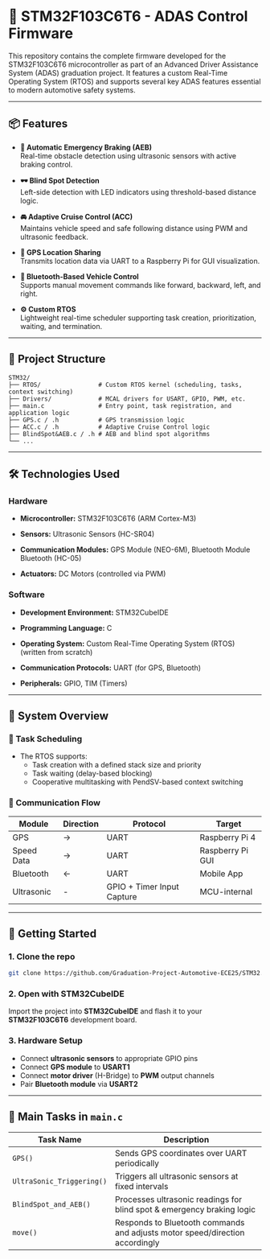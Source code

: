 # 🚗 STM32F103C6T6 - ADAS Control Firmware

This repository contains the complete firmware developed for the STM32F103C6T6 microcontroller as part of an Advanced Driver Assistance System (ADAS) graduation project. It features a custom Real-Time Operating System (RTOS) and supports several key ADAS features essential to modern automotive safety systems.

---

## 📦 Features

- **🛑 Automatic Emergency Braking (AEB)**  
  Real-time obstacle detection using ultrasonic sensors with active braking control.

- **🕶️ Blind Spot Detection**  
  Left-side detection with LED indicators using threshold-based distance logic.

- **🚘 Adaptive Cruise Control (ACC)**  
  Maintains vehicle speed and safe following distance using PWM and ultrasonic feedback.

- **📍 GPS Location Sharing**  
  Transmits location data via UART to a Raspberry Pi for GUI visualization.

- **📡 Bluetooth-Based Vehicle Control**  
  Supports manual movement commands like forward, backward, left, and right.

- **⚙️ Custom RTOS**  
  Lightweight real-time scheduler supporting task creation, prioritization, waiting, and termination.

---

## 📁 Project Structure

```text
STM32/
├── RTOS/                # Custom RTOS kernel (scheduling, tasks, context switching)
├── Drivers/             # MCAL drivers for USART, GPIO, PWM, etc.
├── main.c               # Entry point, task registration, and application logic
├── GPS.c / .h           # GPS transmission logic
├── ACC.c / .h           # Adaptive Cruise Control logic
├── BlindSpot&AEB.c / .h # AEB and blind spot algorithms
└── ...
```


---

## 🛠️ Technologies Used

### Hardware

* **Microcontroller:** STM32F103C6T6 (ARM Cortex-M3)

* **Sensors:** Ultrasonic Sensors (HC-SR04)

* **Communication Modules:** GPS Module (NEO-6M), Bluetooth Module Bluetooth (HC-05)

* **Actuators:** DC Motors (controlled via PWM)

### Software

* **Development Environment:** STM32CubeIDE

* **Programming Language:** C

* **Operating System:** Custom Real-Time Operating System (RTOS) (written from scratch)

* **Communication Protocols:** UART (for GPS, Bluetooth)

* **Peripherals:** GPIO, TIM (Timers)
---

## 🚦 System Overview

### 🧠 Task Scheduling

- The RTOS supports:
  - Task creation with a defined stack size and priority
  - Task waiting (delay-based blocking)
  - Cooperative multitasking with PendSV-based context switching

### 📡 Communication Flow

| Module       | Direction | Protocol | Target           |
|--------------|-----------|----------|------------------|
| GPS          | →         | UART     | Raspberry Pi 4   |
| Speed Data   | →         | UART     | Raspberry Pi GUI |
| Bluetooth    | ←         | UART     | Mobile App       |
| Ultrasonic   | -         | GPIO + Timer Input Capture | MCU-internal |

---

## 🚀 Getting Started

### 1. Clone the repo
```bash
git clone https://github.com/Graduation-Project-Automotive-ECE25/STM32.git
```

### 2. Open with STM32CubeIDE

Import the project into **STM32CubeIDE** and flash it to your **STM32F103C6T6** development board.

### 3. Hardware Setup

- Connect **ultrasonic sensors** to appropriate GPIO pins  
- Connect **GPS module** to **USART1**  
- Connect **motor driver** (H-Bridge) to **PWM** output channels  
- Pair **Bluetooth module** via **USART2**

---

## 🧠 Main Tasks in `main.c`

| Task Name               | Description                                     |
|------------------------|-------------------------------------------------|
| `GPS()`                | Sends GPS coordinates over UART periodically    |
| `UltraSonic_Triggering()` | Triggers all ultrasonic sensors at fixed intervals |
| `BlindSpot_and_AEB()`  | Processes ultrasonic readings for blind spot & emergency braking logic |
| `move()`               | Responds to Bluetooth commands and adjusts motor speed/direction accordingly |
